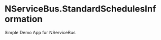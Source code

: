NServiceBus.StandardSchedulesInformation
========================================

Simple Demo App for NServiceBus
